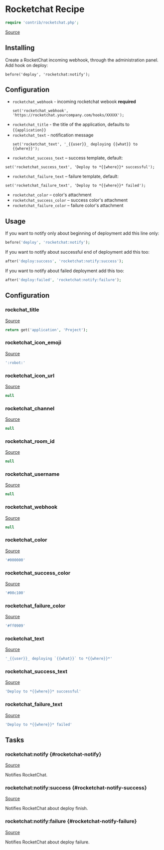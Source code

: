 <!-- DO NOT EDIT THIS FILE! -->
<!-- Instead edit contrib/rocketchat.php -->
<!-- Then run bin/docgen -->

# Rocketchat Recipe

```php
require 'contrib/rocketchat.php';
```

[Source](/contrib/rocketchat.php)



## Installing
Create a RocketChat incoming webhook, through the administration panel.
Add hook on deploy:
```
before('deploy', 'rocketchat:notify');
```
## Configuration
 - `rocketchat_webhook` - incoming rocketchat webook **required**
   ```
   set('rocketchat_webhook', 'https://rocketchat.yourcompany.com/hooks/XXXXX');
   ```
 - `rocketchat_title` - the title of the application, defaults to `{{application}}`
 - `rocketchat_text` - notification message
   ```
   set('rocketchat_text', '_{{user}}_ deploying {{what}} to {{where}}');
   ```
 - `rocketchat_success_text` – success template, default:
  ```
  set('rocketchat_success_text', 'Deploy to *{{where}}* successful');
  ```
 - `rocketchat_failure_text` – failure template, default:
  ```
  set('rocketchat_failure_text', 'Deploy to *{{where}}* failed');
  ```
 - `rocketchat_color` – color's attachment
 - `rocketchat_success_color` – success color's attachment
 - `rocketchat_failure_color` – failure color's attachment
## Usage
If you want to notify only about beginning of deployment add this line only:
```php
before('deploy', 'rocketchat:notify');
```
If you want to notify about successful end of deployment add this too:
```php
after('deploy:success', 'rocketchat:notify:success');
```
If you want to notify about failed deployment add this too:
```php
after('deploy:failed', 'rocketchat:notify:failure');
```


## Configuration
### rockchat_title
[Source](https://github.com/deployphp/deployer/blob/master/contrib/rocketchat.php#L65)



```php title="Default value"
return get('application', 'Project');
```


### rocketchat_icon_emoji
[Source](https://github.com/deployphp/deployer/blob/master/contrib/rocketchat.php#L69)



```php title="Default value"
':robot:'
```


### rocketchat_icon_url
[Source](https://github.com/deployphp/deployer/blob/master/contrib/rocketchat.php#L70)



```php title="Default value"
null
```


### rocketchat_channel
[Source](https://github.com/deployphp/deployer/blob/master/contrib/rocketchat.php#L72)



```php title="Default value"
null
```


### rocketchat_room_id
[Source](https://github.com/deployphp/deployer/blob/master/contrib/rocketchat.php#L73)



```php title="Default value"
null
```


### rocketchat_username
[Source](https://github.com/deployphp/deployer/blob/master/contrib/rocketchat.php#L74)



```php title="Default value"
null
```


### rocketchat_webhook
[Source](https://github.com/deployphp/deployer/blob/master/contrib/rocketchat.php#L75)



```php title="Default value"
null
```


### rocketchat_color
[Source](https://github.com/deployphp/deployer/blob/master/contrib/rocketchat.php#L77)



```php title="Default value"
'#000000'
```


### rocketchat_success_color
[Source](https://github.com/deployphp/deployer/blob/master/contrib/rocketchat.php#L78)



```php title="Default value"
'#00c100'
```


### rocketchat_failure_color
[Source](https://github.com/deployphp/deployer/blob/master/contrib/rocketchat.php#L79)



```php title="Default value"
'#ff0909'
```


### rocketchat_text
[Source](https://github.com/deployphp/deployer/blob/master/contrib/rocketchat.php#L81)



```php title="Default value"
'_{{user}}_ deploying `{{what}}` to *{{where}}*'
```


### rocketchat_success_text
[Source](https://github.com/deployphp/deployer/blob/master/contrib/rocketchat.php#L82)



```php title="Default value"
'Deploy to *{{where}}* successful'
```


### rocketchat_failure_text
[Source](https://github.com/deployphp/deployer/blob/master/contrib/rocketchat.php#L83)



```php title="Default value"
'Deploy to *{{where}}* failed'
```



## Tasks

### rocketchat:notify {#rocketchat-notify}
[Source](https://github.com/deployphp/deployer/blob/master/contrib/rocketchat.php#L86)

Notifies RocketChat.




### rocketchat:notify:success {#rocketchat-notify-success}
[Source](https://github.com/deployphp/deployer/blob/master/contrib/rocketchat.php#L116)

Notifies RocketChat about deploy finish.




### rocketchat:notify:failure {#rocketchat-notify-failure}
[Source](https://github.com/deployphp/deployer/blob/master/contrib/rocketchat.php#L146)

Notifies RocketChat about deploy failure.




